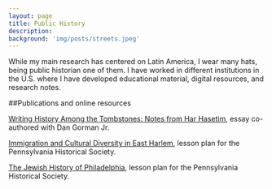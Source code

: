 ```yaml
---
layout: page
title: Public History
description:
background: 'img/posts/streets.jpeg'
---
```

While my main research has centered on Latin America, I wear many hats, being public historian one of them. I have worked in different institutions in the U.S. where I have developed educational material, digital resources, and research notes.

##Publications and online resources

[Writing History Among the Tombstones: Notes from Har Hasetim](https://www.academia.edu/40731678/Writing_History_Among_the_Tombstones_Notes_from_Har_Hasetim), essay co-authored with Dan Gorman Jr.

[Immigration and Cultural Diversity in East Harlem](https://www.portal.hsp.org/unit-plan-items/unit-plan-13), lesson plan for the Pennsylvania Historical Society.

[The Jewish History of Philadelphia](https://www.portal.hsp.org/unit-plan-items/unit-plan-10), lesson plan for the Pennsylvania Historical Society.
